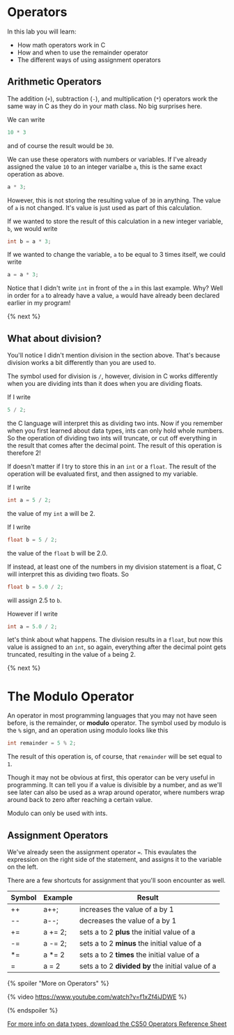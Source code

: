 # Operators

In this lab you will learn:

- How math operators work in C
- How and when to use the remainder operator
- The different ways of using assignment operators

## Arithmetic Operators

The addition (`+`), subtraction (`-`), and multiplication (`*`) operators work the same way in C as they do in your math class. No big surprises here. 

We can write

```c
10 * 3
```

and of course the result would be `30`. 

We can use these operators with numbers or variables. If I've already assigned the value `10` to an integer varialbe `a`, this
is the same exact operation as above.

```c
a * 3;
```

However, this is not storing the resulting value of `30` in anything. The value of `a` is not changed. It's value is just used as part of this calculation.

If we wanted to store the result of this calculation in a new integer variable, `b`, we would write

```c
int b = a * 3;
```

If we wanted to change the variable, `a` to be equal to 3 times itself, we could write

```c
a = a * 3;
```

Notice that I didn't write `int` in front of the `a` in this last example. Why? Well in order for `a` to already have a value, `a` would have already been declared earlier in my program!

{% next %}

## What about division?

You'll notice I didn't mention division in the section above. That's because division works a bit differently than you are used to. 

The symbol used for division is `/`, however, division in C works differently when you are dividing ints than it does when you are dividing floats.

If I write

```c
5 / 2;
```

the C language will interpret this as dividing two ints. Now if you remember when you first learned about data types, ints can only hold whole numbers. So the operation of dividing two ints will truncate, or cut off everything in the result that comes after the decimal point. The result of this operation is therefore 2! 

If doesn't matter if I try to store this in an `int` or a `float`. The result of the operation will be evaluated first, and then assigned to my variable.

If I write

```c
int a = 5 / 2;
```

the value of my `int` a will be 2.

If I write

```c
float b = 5 / 2;
```

the value of the `float` b will be 2.0.

If instead, at least one of the numbers in my division statement is a float, C will interpret this as dividing two floats. So

```c
float b = 5.0 / 2;
```

will assign 2.5 to `b`.


However if I write

```c
int a = 5.0 / 2;
```

let's think about what happens. The division results in a `float`, but now this value is assigned to an `int`, so again, everything after the decimal point gets truncated, resulting in the value of `a` being 2.

{% next %}

# The Modulo Operator

An operator in most programming languages that you may not have seen before, is the remainder, or **modulo** operator. The symbol used by modulo is the `%` sign, and an operation using modulo looks like this

```c
int remainder = 5 % 2;
```

The result of this operation is, of course, that `remainder` will be set equal to `1`.

Though it may not be obvious at first, this operator can be very useful in programming. It can tell you if a value is divisible by a number, and as we'll see later can also be used as a wrap around operator, where numbers wrap around back to zero after reaching a certain value.

Modulo can only be used with ints.

## Assignment Operators

We've already seen the assignment operator `=`. This evaulates the expression on the right side of the statement, and assigns it to the variable on the left.

There are a few shortcuts for assignment that you'll soon encounter as well.

| Symbol     | Example      | Result |
| ------------- |------------------| ------- |
| ++           | a++;    | increases the value of a by 1
| --           | a--;    | decreases the value of a by 1
| +=           | a += 2;           | sets a to 2 **plus** the initial value of a|
| -=           | a -= 2;           | sets a to 2 **minus** the initial value of a|
| \*=          | a \*= 2            | sets a to 2 **times** the initial value of a|
| \=          | a \= 2            | sets a to 2 **divided by** the initial value of a|

{% spoiler "More on Operators" %}

{% video https://www.youtube.com/watch?v=f1xZf4iJDWE %}

(% endspoiler %}

[For more info on data types, download the CS50 Operators Reference Sheet](https://ap.cs50.school/assets/pdfs/unit1/operators.pdf)
